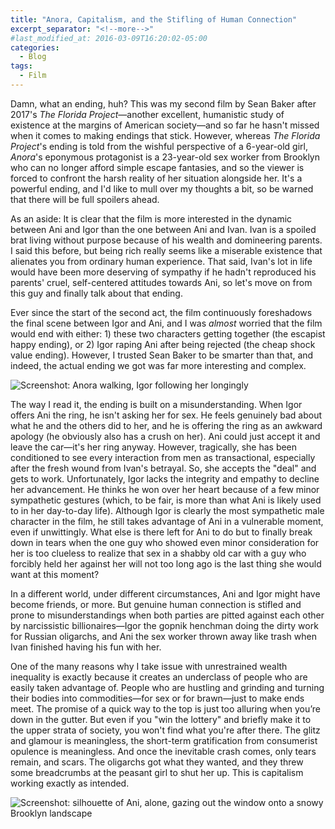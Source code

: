 ```yaml
---
title: "Anora, Capitalism, and the Stifling of Human Connection"
excerpt_separator: "<!--more-->"
#last_modified_at: 2016-03-09T16:20:02-05:00
categories:
  - Blog
tags:
  - Film
---
```


Damn, what an ending, huh? This was my second film by Sean Baker after 2017's *The Florida Project*—another excellent, humanistic study of existence at the margins of American society—and so far he hasn't missed when it comes to making endings that stick. However, whereas *The Florida Project*'s ending is told from the wishful perspective of a 6-year-old girl, *Anora*'s eponymous protagonist is a 23-year-old sex worker from Brooklyn who can no longer afford simple escape fantasies, and so the viewer is forced to confront the harsh reality of her situation alongside her. It's a powerful ending, and I'd like to mull over my thoughts a bit, so be warned that there will be full spoilers ahead.

As an aside: It is clear that the film is more interested in the dynamic between Ani and Igor than the one between Ani and Ivan. Ivan is a spoiled brat living without purpose because of his wealth and domineering parents. I said this before, but being rich really seems like a miserable existence that alienates you from ordinary human experience. That said, Ivan's lot in life would have been more deserving of sympathy if he hadn't reproduced his parents' cruel, self-centered attitudes towards Ani, so let's move on from this guy and finally talk about that ending.

Ever since the start of the second act, the film continuously foreshadows the final scene between Igor and Ani, and I was *almost* worried that the film would end with either: 1) these two characters getting together (the escapist happy ending), or 2) Igor raping Ani after being rejected (the cheap shock value ending). However, I trusted Sean Baker to be smarter than that, and indeed, the actual ending we got was far more interesting and complex.

![Screenshot: Anora walking, Igor following her longingly](https://image.tmdb.org/t/p/original/1AZqsVUJFBj2phRh9tJvpXDaG4E.jpg)

The way I read it, the ending is built on a misunderstanding. When Igor offers Ani the ring, he isn't asking her for sex. He feels genuinely bad about what he and the others did to her, and he is offering the ring as an awkward apology (he obviously also has a crush on her). Ani could just accept it and leave the car—it's her ring anyway. However, tragically, she has been conditioned to see every interaction from men as transactional, especially after the fresh wound from Ivan's betrayal. So, she accepts the "deal" and gets to work. Unfortunately, Igor lacks the integrity and empathy to decline her advancement. He thinks he won over her heart because of a few minor sympathetic gestures (which, to be fair, is more than what Ani is likely used to in her day-to-day life). Although Igor is clearly the most sympathetic male character in the film, he still takes advantage of Ani in a vulnerable moment, even if unwittingly. What else is there left for Ani to do but to finally break down in tears when the one guy who showed even minor consideration for her is too clueless to realize that sex in a shabby old car with a guy who forcibly held her against her will not too long ago is the last thing she would want at this moment?

In a different world, under different circumstances, Ani and Igor might have become friends, or more. But genuine human connection is stifled and prone to misunderstandings when both parties are pitted against each other by narcissistic billionaires—Igor the gopnik henchman doing the dirty work for Russian oligarchs, and Ani the sex worker thrown away like trash when Ivan finished having his fun with her.

One of the many reasons why I take issue with unrestrained wealth inequality is exactly because it creates an underclass of people who are easily taken advantage of. People who are hustling and grinding and turning their bodies into commodities—for sex or for brawn—just to make ends meet. The promise of a quick way to the top is just too alluring when you’re down in the gutter. But even if you "win the lottery" and briefly make it to the upper strata of society, you won't find what you're after there. The glitz and glamour is meaningless, the short-term gratification from consumerist opulence is meaningless. And once the inevitable crash comes, only tears remain, and scars. The oligarchs got what they wanted, and they threw some breadcrumbs at the peasant girl to shut her up. This is capitalism working exactly as intended.

![Screenshot: silhouette of Ani, alone, gazing out the window onto a snowy Brooklyn landscape](https://image.tmdb.org/t/p/original/4nyRm49nqD0KlUwUhG3fOE3gtVw.jpg)
